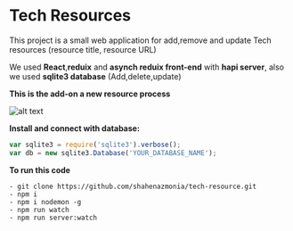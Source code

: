 # Tech Resources

This project is a small web application for add,remove and update Tech resources (resource title, resource URL)

We used **React**,**reduix** and **asynch reduix front-end** with **hapi server**, also we used **sqlite3 database** (Add,delete,update)

**This is the add-on a new resource process**

![alt text](https://scontent.fjrs2-1.fna.fbcdn.net/v/t34.0-12/17858111_805964889558674_360940926_n.png?oh=364bc1d797369d87c3f7c57940a4a5ab&oe=58F1FF50)

**Install and connect with database:**
```js
var sqlite3 = require('sqlite3').verbose();
var db = new sqlite3.Database('YOUR_DATABASE_NAME');

```

**To run this code**
```
- git clone https://github.com/shahenazmonia/tech-resource.git
- npm i
- npm i nodemon -g
- npm run watch
- npm run server:watch
```

